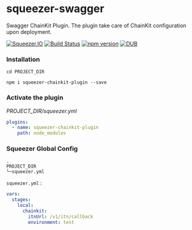 # squeezer-swagger
Swagger ChainKit Plugin. The plugin take care of ChainKit configuration upon deployment.

[![Squeezer.IO](https://cdn.rawgit.com/SqueezerIO/squeezer/9a010c35/docs/gitbook/images/badge.svg)](https://Squeezer.IO)
[![Build Status](https://travis-ci.org/SqueezerIO/squeezer-swagger.svg?branch=master)](https://travis-ci.org/SqueezerIO/squeezer-swagger)
[![npm version](https://badge.fury.io/js/squeezer-swagger.svg)](https://badge.fury.io/js/squeezer-swagger)
[![DUB](https://img.shields.io/dub/l/vibe-d.svg)]()

### Installation

`cd PROJECT_DIR`

`npm i squeezer-chainkit-plugin --save`

### Activate the plugin

*PROJECT_DIR/squeezer.yml*

```yaml
plugins:
  - name: squeezer-chainkit-plugin
    path: node_modules
```

### Squeezer Global Config

```
.
PROJECT_DIR
└─squeezer.yml
```

`squeezer.yml` :

```yaml
vars:
  stages:
    local:
      chainkit:
        itnUrl: /v1/itn/callback
        environment: test
```          